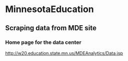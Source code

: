 # MinnesotaEducation
## Scraping data from MDE site
### Home page for the data center
http://w20.education.state.mn.us/MDEAnalytics/Data.jsp
